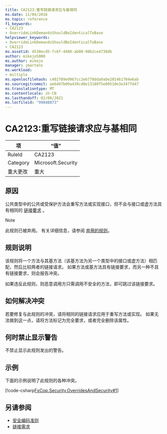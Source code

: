 ```yaml
---
title: CA2123:重写链接请求应与基相同
ms.date: 11/04/2016
ms.topic: reference
f1_keywords:
- CA2123
- OverrideLinkDemandsShouldBeIdenticalToBase
helpviewer_keywords:
- OverrideLinkDemandsShouldBeIdenticalToBase
- CA2123
ms.assetid: 4538ecd5-fc6f-4480-ab00-90b2ce4730db
author: mikejo5000
ms.author: mikejo
manager: jmartens
ms.workload:
- multiple
ms.openlocfilehash: c402709e9967cc2e6778dda9abe201461704e6ab
ms.sourcegitcommit: ae6d47b09a439cd0e13180f5e89510e3e347fd47
ms.translationtype: MT
ms.contentlocale: zh-CN
ms.lasthandoff: 02/08/2021
ms.locfileid: "99848873"
---
```

# <a name="ca2123-override-link-demands-should-be-identical-to-base"></a>CA2123:重写链接请求应与基相同

|项|“值”|
|-|-|
|RuleId|CA2123|
|Category|Microsoft.Security|
|重大更改|重大|

## <a name="cause"></a>原因
公共类型中的公共或受保护方法会重写方法或实现接口，但不会与接口或虚方法具有相同的 [链接要求](/dotnet/framework/misc/link-demands) 。

> [!NOTE]
> 此规则已被弃用。 有关详细信息，请参阅 [弃用的规则](fxcop-unported-deprecated-rules.md)。

## <a name="rule-description"></a>规则说明
该规则将一个方法与其基方法（该基方法为另一个类型中的接口或虚方法）相匹配，然后比较两者的链接请求。 如果方法或基方法具有链接要求，而另一种不具有链接要求，则会报告冲突。

如果违反此规则，则恶意调用方只需调用不安全的方法，即可跳过该链接要求。

## <a name="how-to-fix-violations"></a>如何解决冲突
若要修复与此规则的冲突，请将相同的链接请求应用于重写方法或实现。 如果无法做到这一点，请将方法标记为完全要求，或者完全删除该属性。

## <a name="when-to-suppress-warnings"></a>何时禁止显示警告
不禁止显示此规则发出的警告。

## <a name="example"></a>示例
下面的示例说明了此规则的各种冲突。

[!code-csharp[FxCop.Security.OverridesAndSecurity#1](../code-quality/codesnippet/CSharp/ca2123-override-link-demands-should-be-identical-to-base_1.cs)]

## <a name="see-also"></a>另请参阅

- [安全编码准则](/dotnet/standard/security/secure-coding-guidelines)
- [链接需求](/dotnet/framework/misc/link-demands)
